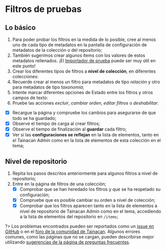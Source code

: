 # Filtros de pruebas

## Lo básico

1. Para poder probar los filtros en la medida de lo posible, cree al menos uno de cada tipo de metadatos en la pantalla de configuración de metadatos de la colección o del repositorio;
2. También sugerimos crear algunos ítems con los valores de estos metadatos rellenados. ¡El [Importador de prueba](/es-mx/importers#test-importer) puede ser muy útil en este punto!
3. Crear los diferentes tipos de filtros a **nivel de colección**, en diferentes colecciones:
4. Recuerde crear al menos un filtro para metadatos de tipo _relación_ y otro para metadatos de tipo _taxonomía_;
5. Intente marcar diferentes opciones de Estado entre los filtros y otros campos de texto:
6. Pruebe las acciones _excluir_, _cambiar orden_, _editar filtros_ o _deshabilitar_.

- [x] Recargue la página y compruebe los cambios para asegurarse de que todo se ha guardado;
- [x] Observe el tiempo de carga al crear filtros;
- [x] Observe el tiempo de finalización al **guardar** cada filtro;
- [x] Ver si las **configuraciones se reflejan** en la lista de elementos, tanto en el Tainacan Admin como en la lista de elementos de esta colección en el tema;

## Nivel de repositorio

1. Repita los pasos descritos anteriormente para algunos filtros a nivel de repositorio;
2. Entre en la página de filtros de una colección;
   - [x] Comprobar que se han heredado los filtros y que se ha respetado su configuración;
   - [x] Compruebe que es posible cambiar su orden a nivel de colección;
   - [x] Comprobar que los filtros aparecen tanto en la lista de elementos a nivel de repositorio de Tainacan Admin como en el tema, accediendo a la lista de elementos del repositorio en `/items`;

?> Los problemas encontrados pueden ser reportados como un [issue en GitHub](https://github.com/tainacan/tainacan/issues ":ignore") o en el [foro de la comunidad de Tainacan](https://tainacan.discourse.group ":ignore"). Algunos errores comunes, como las páginas que no se cargan, pueden describirse mejor utilizando [sugerencias de la página de preguntas frecuentes](/es-mx/faq.md#creo-que-encontré-un-error-qué-tengo-que-hacer).
